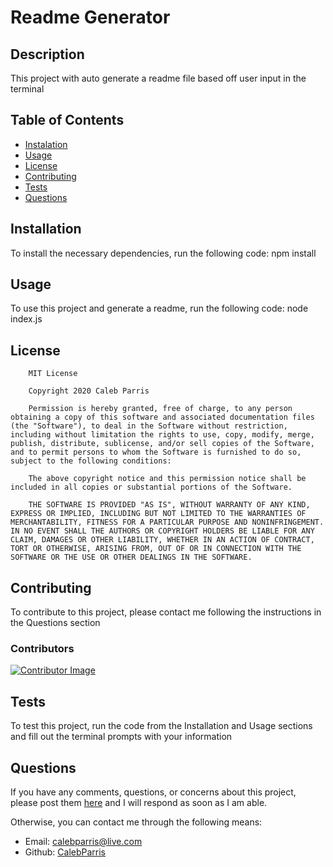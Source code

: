 # Readme Generator

   [](https://img.shields.io/badge/License-MIT-brightgreen)

   ## Description
   This project with auto generate a readme file based off user input in the terminal

   ## Table of Contents
   * [Instalation](#Installation)
   * [Usage](#Usage)
   * [License](#License)
   * [Contributing](#Contributing)
   * [Tests](#Tests)
   * [Questions](#Questions)
   
   ## Installation
   To install the necessary dependencies, run the following code: npm install

   ## Usage
   To use this project and generate a readme, run the following code: node index.js

   ## License
   
        MIT License

        Copyright 2020 Caleb Parris

        Permission is hereby granted, free of charge, to any person obtaining a copy of this software and associated documentation files (the "Software"), to deal in the Software without restriction, including without limitation the rights to use, copy, modify, merge, publish, distribute, sublicense, and/or sell copies of the Software, and to permit persons to whom the Software is furnished to do so, subject to the following conditions:
        
        The above copyright notice and this permission notice shall be included in all copies or substantial portions of the Software.
        
        THE SOFTWARE IS PROVIDED "AS IS", WITHOUT WARRANTY OF ANY KIND, EXPRESS OR IMPLIED, INCLUDING BUT NOT LIMITED TO THE WARRANTIES OF MERCHANTABILITY, FITNESS FOR A PARTICULAR PURPOSE AND NONINFRINGEMENT. IN NO EVENT SHALL THE AUTHORS OR COPYRIGHT HOLDERS BE LIABLE FOR ANY CLAIM, DAMAGES OR OTHER LIABILITY, WHETHER IN AN ACTION OF CONTRACT, TORT OR OTHERWISE, ARISING FROM, OUT OF OR IN CONNECTION WITH THE SOFTWARE OR THE USE OR OTHER DEALINGS IN THE SOFTWARE.

   ## Contributing
   To contribute to this project, please contact me following the instructions in the Questions section
   ### Contributors
   [![Contributor Image](https://github.com/CalebParris.png?size=75)](https://github.com/CalebParris)

   ## Tests
   To test this project, run the code from the Installation and Usage sections and fill out the terminal prompts with your information

   ## Questions
   If you have any comments, questions, or concerns about this project, please post them [here](https://github.com/CalebParris/Readme-Generator/issues) and I will respond as soon as I am able.

   Otherwise, you can contact me through the following means:
   * Email: calebparris@live.com
   * Github: [CalebParris](https://github.com/CalebParris)
    
